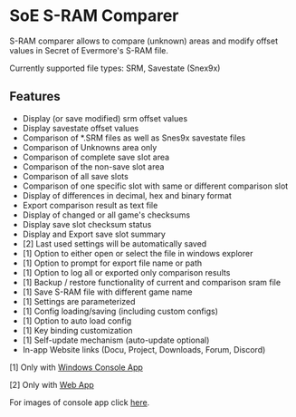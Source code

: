 # SoE S-RAM Comparer
S-RAM comparer allows to compare (unknown) areas and modify offset values in Secret of Evermore's S-RAM file.

Currently supported file types: SRM, Savestate (Snex9x)

## Features
* Display (or save modified) srm offset values
* Display savestate offset values 
* Comparison of *.SRM files as well as Snes9x savestate files  
* Comparison of Unknowns area only
* Comparison of complete save slot area
* Comparison of the non-save slot area
* Comparison of all save slots
* Comparison of one specific slot with same or different comparison slot
* Display of differences in decimal, hex and binary format
* Export comparison result as text file
* Display of changed or all game's checksums
* Display save slot checksum status 
* Display and Export save slot summary
* [2] Last used settings will be automatically saved
* [1] Option to either open or select the file in windows explorer
* [1] Option to prompt for export file name or path
* [1] Option to log all or exported only comparison results
* [1] Backup / restore functionality of current and comparison sram file
* [1] Save S-RAM file with different game name
* [1] Settings are parameterized
* [1] Config loading/saving (including custom configs)
* [1] Option to auto load config
* [1] Key binding customization 
* [1] Self-update mechanism (auto-update optional)
* In-app Website links (Docu, Project, Downloads, Forum, Discord)

[1] Only with <a href=console-app>Windows Console App</a>

[2] Only with <a href=comparison>Web App</a>

For images of console app click <a href=imagery>here</a>.
